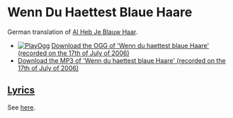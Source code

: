 # Wenn Du Haettest Blaue Haare

German translation of [Al Heb Je Blauw Haar](20_al_heb_je_blauw_haar.md).

* [![PlayOgg](http://static.fsf.org/playogg/Play_ogg_80x15.png "I support PlayOgg!")](http://playogg.org) [Download the OGG of 'Wenn du haettest blaue Haare' (recorded on the 17th of July of 2006)](http://www.richelbilderbeek.nl/CD04_10WennDuHaettestBlauweHaare.ogg)
* [Download the MP3 of 'Wenn du haettest blaue Haare' (recorded on the 17th of July of 2006)](http://www.richelbilderbeek.nl/CD04_10WennDuHaettestBlaueHaare.mp3)

## [Lyrics](35_wenn_du_haettest_blaue_haare.txt)

See [here](35_wenn_du_haettest_blaue_haare.txt).
